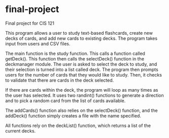 # final-project
Final project for CIS 121

This program allows a user to study text-based flashcards, create new decks of cards, and add new cards to existing decks. The program takes input from users and CSV files. 

The main function is the study function. This calls a function called getDeck(). This function then calls the selectDeck() function in the deckmanager module.  The user is asked to select the deck to study, and their selection is turned into a list called deck. The program then prompts users for the number of cards that they would like to study. Then, it checks to validate that there are cards in the deck selected. 

If there are cards within the deck, the program will loop as many times as the user has selected. It uses two randint() functions to generate a direction and to pick a random card from the list of cards available. 

The addCards() function also relies on the selectDeck() function, and the addDeck() function simply creates a file with the name specified. 

All functions rely on the deckList() function, which returns a list of the current decks.
